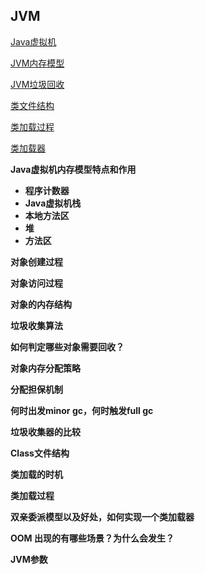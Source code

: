 ## JVM

[Java虚拟机](https://github.com/CyC2018/CS-Notes/blob/master/notes/Java%20%E8%99%9A%E6%8B%9F%E6%9C%BA.md)

[JVM内存模型](https://github.com/Snailclimb/JavaGuide/blob/master/docs/java/jvm/Java内存区域.md)

[JVM垃圾回收](https://github.com/Snailclimb/JavaGuide/blob/master/docs/java/jvm/JVM垃圾回收.md)

[类文件结构](https://github.com/Snailclimb/JavaGuide/blob/master/docs/java/jvm/%E7%B1%BB%E6%96%87%E4%BB%B6%E7%BB%93%E6%9E%84.md)

[类加载过程](https://github.com/Snailclimb/JavaGuide/blob/master/docs/java/jvm/%E7%B1%BB%E5%8A%A0%E8%BD%BD%E8%BF%87%E7%A8%8B.md)

[类加载器](https://github.com/Snailclimb/JavaGuide/blob/master/docs/java/jvm/%E7%B1%BB%E5%8A%A0%E8%BD%BD%E5%99%A8.md)

**Java虚拟机内存模型特点和作用**

- **程序计数器**
- **Java虚拟机栈**
- **本地方法区**
- **堆**
- **方法区**

**对象创建过程**    

**对象访问过程**    

**对象的内存结构**    

**垃圾收集算法**    

**如何判定哪些对象需要回收？**    

**对象内存分配策略**    

**分配担保机制**

**何时出发minor gc，何时触发full gc**

**垃圾收集器的比较**    

**Class文件结构**    

**类加载的时机**    

**类加载过程**    

**双亲委派模型以及好处，如何实现一个类加载器**

**OOM 出现的有哪些场景？为什么会发生？**

**JVM参数**